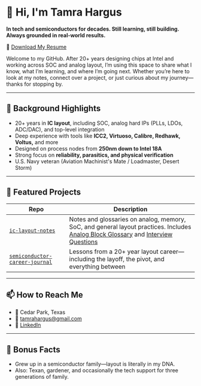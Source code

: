 # 👋 Hi, I'm Tamra Hargus

**In tech and semiconductors for decades. Still learning, still building. Always grounded in real-world results.**

📄 [Download My Resume](./tamra_hargus_resume_2025.pdf)


Welcome to my GitHub. After 20+ years designing chips at Intel and working across SOC and analog layout, I’m using this space to share what I know, what I’m learning, and where I’m going next. Whether you’re here to look at my notes, connect over a project, or just curious about my journey—thanks for stopping by.

---

## 🧠 Background Highlights

- 20+ years in **IC layout**, including SOC, analog hard IPs (PLLs, LDOs, ADC/DAC), and top-level integration
- Deep experience with tools like **ICC2, Virtuoso, Calibre, Redhawk, Voltus,** and more
- Designed on process nodes from **250nm down to Intel 18A**
- Strong focus on **reliability, parasitics, and physical verification**
- U.S. Navy veteran (Aviation Machinist's Mate / Loadmaster, Desert Storm)

---

## 🔧 Featured Projects

| Repo | Description |
|------|-------------|
| [`ic-layout-notes`](https://github.com/tamrahargus/ic-layout-notes) | Notes and glossaries on analog, memory, SoC, and general layout practices. Includes [Analog Block Glossary](https://github.com/tamrahargus/ic-layout-notes/blob/main/analog_block_glossary.md) and [Interview Questions](https://github.com/tamrahargus/ic-layout-notes/blob/main/analog_layout_interview_questions.md) |
| [`semiconductor-career-journal`](https://github.com/tamrahargus/semiconductor-career-journal) | Lessons from a 20+ year layout career—including the layoff, the pivot, and everything between |


---

## 📫 How to Reach Me

- 📍 Cedar Park, Texas
- 📧 tamrahargus@gmail.com
- 💼 [LinkedIn](https://www.linkedin.com/in/tamrahargus)

---

## 🧩 Bonus Facts

- Grew up in a semiconductor family—layout is literally in my DNA.
- Also: Texan, gardener, and occasionally the tech support for three generations of family.
